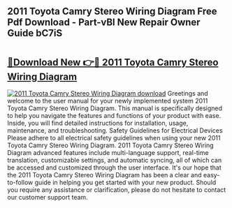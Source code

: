 ## 2011 Toyota Camry Stereo Wiring Diagram Free Pdf Download - Part-vBl New Repair Owner Guide bC7iS

# <h2><a href="http://dfm2wz.blite.top/?on=2011+Toyota+Camry+Stereo+Wiring+Diagram">🔗Download New 👉🔴 2011 Toyota Camry Stereo Wiring Diagram</a></h2>

[![2011 Toyota Camry Stereo Wiring Diagram download](https://i.imgur.com/lujVjoI.png)](http://dfm2wz.blite.top/?on=2011+Toyota+Camry+Stereo+Wiring+Diagram)
Greetings and welcome to the user manual for your newly implemented system 2011 Toyota Camry Stereo Wiring Diagram. This manual is specifically designed to help you navigate the features and functions of your product with ease. Inside, you will find detailed instructions for installation, usage, maintenance, and troubleshooting. Safety Guidelines for Electrical Devices Please adhere to all electrical safety guidelines when using your new 2011 Toyota Camry Stereo Wiring Diagram. 2011 Toyota Camry Stereo Wiring Diagram advanced features include multi-language support, real-time translation, customizable settings, and automatic syncing, all of which can be accessed and customized through the user interface. It's our hope that the 2011 Toyota Camry Stereo Wiring Diagram has been a clear and easy-to-follow guide in helping you get started with your new product. Should you require any assistance or clarification, please do not hesitate to contact our customer support team.
